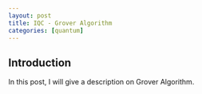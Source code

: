 ```yaml
---
layout: post
title: IQC - Grover Algorithm
categories: [quantum]
---
```


## Introduction

In this post, I will give a description on Grover Algorithm.
